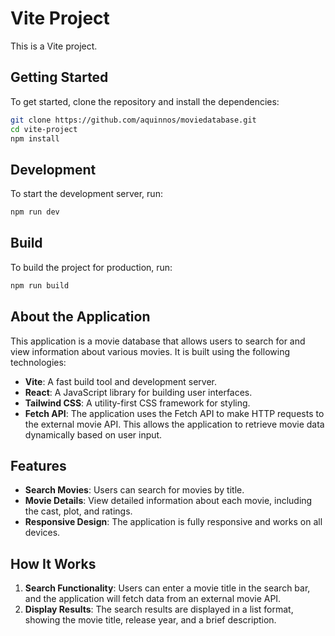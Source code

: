 # Vite Project

This is a Vite project.

## Getting Started

To get started, clone the repository and install the dependencies:

```bash
git clone https://github.com/aquinnos/moviedatabase.git
cd vite-project
npm install
```

## Development

To start the development server, run:

```bash
npm run dev
```

## Build

To build the project for production, run:

```bash
npm run build
```

## About the Application

This application is a movie database that allows users to search for and view information about various movies. It is built using the following technologies:

- **Vite**: A fast build tool and development server.
- **React**: A JavaScript library for building user interfaces.
- **Tailwind CSS**: A utility-first CSS framework for styling.
- **Fetch API**: The application uses the Fetch API to make HTTP requests to the external movie API. This allows the application to retrieve movie data dynamically based on user input.

## Features

- **Search Movies**: Users can search for movies by title.
- **Movie Details**: View detailed information about each movie, including the cast, plot, and ratings.
- **Responsive Design**: The application is fully responsive and works on all devices.

## How It Works

1. **Search Functionality**: Users can enter a movie title in the search bar, and the application will fetch data from an external movie API.
2. **Display Results**: The search results are displayed in a list format, showing the movie title, release year, and a brief description.
